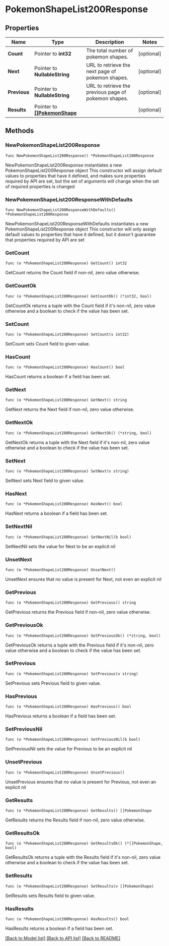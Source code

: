# PokemonShapeList200Response

## Properties

Name | Type | Description | Notes
------------ | ------------- | ------------- | -------------
**Count** | Pointer to **int32** | The total number of pokemon shapes. | [optional] 
**Next** | Pointer to **NullableString** | URL to retrieve the next page of pokemon shapes. | [optional] 
**Previous** | Pointer to **NullableString** | URL to retrieve the previous page of pokemon shapes. | [optional] 
**Results** | Pointer to [**[]PokemonShape**](PokemonShape.md) |  | [optional] 

## Methods

### NewPokemonShapeList200Response

`func NewPokemonShapeList200Response() *PokemonShapeList200Response`

NewPokemonShapeList200Response instantiates a new PokemonShapeList200Response object
This constructor will assign default values to properties that have it defined,
and makes sure properties required by API are set, but the set of arguments
will change when the set of required properties is changed

### NewPokemonShapeList200ResponseWithDefaults

`func NewPokemonShapeList200ResponseWithDefaults() *PokemonShapeList200Response`

NewPokemonShapeList200ResponseWithDefaults instantiates a new PokemonShapeList200Response object
This constructor will only assign default values to properties that have it defined,
but it doesn't guarantee that properties required by API are set

### GetCount

`func (o *PokemonShapeList200Response) GetCount() int32`

GetCount returns the Count field if non-nil, zero value otherwise.

### GetCountOk

`func (o *PokemonShapeList200Response) GetCountOk() (*int32, bool)`

GetCountOk returns a tuple with the Count field if it's non-nil, zero value otherwise
and a boolean to check if the value has been set.

### SetCount

`func (o *PokemonShapeList200Response) SetCount(v int32)`

SetCount sets Count field to given value.

### HasCount

`func (o *PokemonShapeList200Response) HasCount() bool`

HasCount returns a boolean if a field has been set.

### GetNext

`func (o *PokemonShapeList200Response) GetNext() string`

GetNext returns the Next field if non-nil, zero value otherwise.

### GetNextOk

`func (o *PokemonShapeList200Response) GetNextOk() (*string, bool)`

GetNextOk returns a tuple with the Next field if it's non-nil, zero value otherwise
and a boolean to check if the value has been set.

### SetNext

`func (o *PokemonShapeList200Response) SetNext(v string)`

SetNext sets Next field to given value.

### HasNext

`func (o *PokemonShapeList200Response) HasNext() bool`

HasNext returns a boolean if a field has been set.

### SetNextNil

`func (o *PokemonShapeList200Response) SetNextNil(b bool)`

 SetNextNil sets the value for Next to be an explicit nil

### UnsetNext
`func (o *PokemonShapeList200Response) UnsetNext()`

UnsetNext ensures that no value is present for Next, not even an explicit nil
### GetPrevious

`func (o *PokemonShapeList200Response) GetPrevious() string`

GetPrevious returns the Previous field if non-nil, zero value otherwise.

### GetPreviousOk

`func (o *PokemonShapeList200Response) GetPreviousOk() (*string, bool)`

GetPreviousOk returns a tuple with the Previous field if it's non-nil, zero value otherwise
and a boolean to check if the value has been set.

### SetPrevious

`func (o *PokemonShapeList200Response) SetPrevious(v string)`

SetPrevious sets Previous field to given value.

### HasPrevious

`func (o *PokemonShapeList200Response) HasPrevious() bool`

HasPrevious returns a boolean if a field has been set.

### SetPreviousNil

`func (o *PokemonShapeList200Response) SetPreviousNil(b bool)`

 SetPreviousNil sets the value for Previous to be an explicit nil

### UnsetPrevious
`func (o *PokemonShapeList200Response) UnsetPrevious()`

UnsetPrevious ensures that no value is present for Previous, not even an explicit nil
### GetResults

`func (o *PokemonShapeList200Response) GetResults() []PokemonShape`

GetResults returns the Results field if non-nil, zero value otherwise.

### GetResultsOk

`func (o *PokemonShapeList200Response) GetResultsOk() (*[]PokemonShape, bool)`

GetResultsOk returns a tuple with the Results field if it's non-nil, zero value otherwise
and a boolean to check if the value has been set.

### SetResults

`func (o *PokemonShapeList200Response) SetResults(v []PokemonShape)`

SetResults sets Results field to given value.

### HasResults

`func (o *PokemonShapeList200Response) HasResults() bool`

HasResults returns a boolean if a field has been set.


[[Back to Model list]](../README.md#documentation-for-models) [[Back to API list]](../README.md#documentation-for-api-endpoints) [[Back to README]](../README.md)


